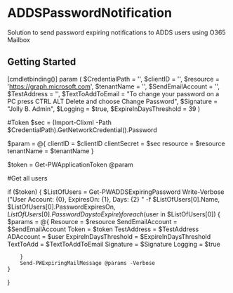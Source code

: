 # ADDSPasswordNotification
Solution to send password expiring notifications to ADDS users using O365 Mailbox

## Getting Started

[cmdletbinding()]
param (
    $CredentialPath = '',
    $clientID = '',
    $resource = 'https://graph.microsoft.com',
    $tenantName = '',
    $SendEmailAccount = '',
    $TestAddress = '',
    $TextToAddToEmail = "To change your password on a PC press CTRL ALT Delete and choose Change Password",
    $Signature = "Jolly B. Admin",
    $Logging = $true,
    $ExpireInDaysThreshold = 39
)

#Token
$sec = (Import-Clixml -Path $CredentialPath).GetNetworkCredential().Password

$param = @{
    clientID     = $clientID
    clientSecret = $sec
    resource     = $resource
    tenantName    = $tenantName
}

$token = Get-PWApplicationToken @param

#Get all users

if ($token) {
    $ListOfUsers = Get-PWADDSExpiringPassword
    Write-Verbose ("User Account: {0}, ExpiresOn: {1}, Days: {2} " -f $ListOfUsers[0].Name, $ListOfUsers[0].PasswordExpiresOn, $ListOfUsers[0].PasswordDaystoExpire)
    foreach ($user in $ListOfUsers[0]) {
        $params = @{
            Resource              = $resource
            SendEmailAccount      = $SendEmailAccount
            Token                 = $token
            TestAddress           = $TestAddress
            ADAccount             = $user
            ExpireInDaysThreshold = $ExpireInDaysThreshold
            TextToAdd             = $TextToAddToEmail
            Signature             = $Signature
            Logging               = $true
            
        }
        Send-PWExpiringMailMessage @params -Verbose
    }
}  
